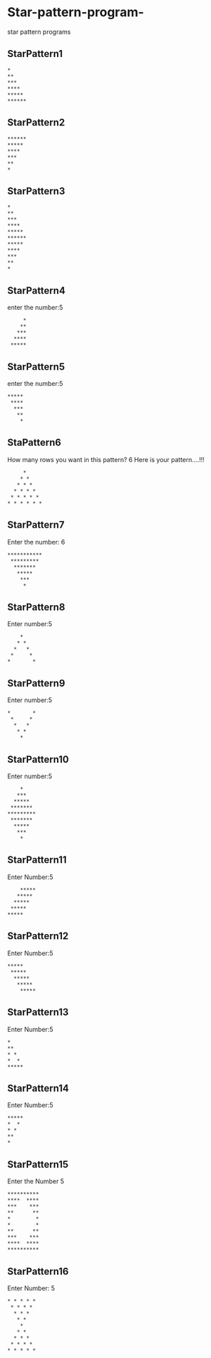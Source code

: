 # Star-pattern-program-
star pattern programs
## StarPattern1
```
*
**
***
****
*****
******
```
## StarPattern2
```
******
*****
****
***
**
*
```
## StarPattern3
```
*
**
***
****
*****
******
*****
****
***
**
*
```
## StarPattern4
enter the number:5
```
     *
    **
   ***
  ****
 *****
 ```
 ## StarPattern5
  enter the number:5
```
*****
 ****
  ***
   **
    *
```
 ## StaPattern6
 How many rows you want in this pattern?
6
Here is your pattern....!!!
```
     *
    * *
   * * *
  * * * *
 * * * * *
* * * * * *
```
 ## StarPattern7
 Enter the number:
6
```
***********
 *********
  *******
   *****
    ***
     *
```
 ## StarPattern8
 Enter number:5
 ```
     *
    * *
   *   *
  *     *
 *       *
```
 ## StarPattern9
 
 Enter number:5
 ```
 *       *
  *     *
   *   *
    * *
     *
```
 ## StarPattern10
 Enter number:5
 ```
     *
    ***
   *****
  *******
 *********
  *******
   *****
    ***
     *
```
 ## StarPattern11
 Enter Number:5
 ```
     *****
    *****
   *****
  *****
 *****
```
 ## StarPattern12

Enter Number:5
```
*****
 *****
  *****
   *****
    *****
```
 ## StarPattern13
 Enter Number:5
 ```
*
**
* *
*  *
*****
 ```
  ## StarPattern14
  Enter Number:5
  ```
*****
*  *
* *
**
*
```
## StarPattern15
Enter the Number
5
```
**********
****  ****
***    ***
**      **
*        *
*        *
**      **
***    ***
****  ****
**********
 ```
## StarPattern16
Enter Number:
5
```
* * * * *
 * * * *
  * * *
   * *
    *
   * *
  * * *
 * * * *
* * * * *
```
